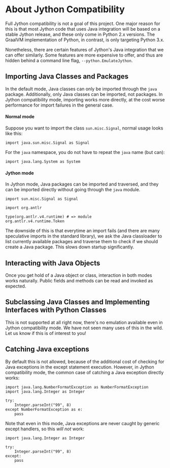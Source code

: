# About Jython Compatibility

Full Jython compatibility is not a goal of this project. One major reason for
this is that most Jython code that uses Java integration will be based on a
stable Jython release, and these only come in Python 2.x versions. The GraalVM
implementation of Python, in contrast, is only targeting Python 3.x.

Nonetheless, there are certain features of Jython's Java integration that we can
offer similarly. Some features are more expensive to offer, and thus are hidden
behind a command line flag, `--python.EmulateJython`.

## Importing Java Classes and Packages

In the default mode, Java classes can only be imported through the `java`
package. Additionally, only Java classes can be imported, not packages. In
Jython compatibility mode, importing works more directly, at the cost worse
performance for import failures in the general case.

#### Normal mode

Suppose you want to import the class `sun.misc.Signal`, normal usage looks like
this:

    import java.sun.misc.Signal as Signal

For the `java` namespace, you do not have to repeat the `java` name (but can):

    import java.lang.System as System

#### Jython mode

In Jython mode, Java packages can be imported and traversed, and they can be
imported directly without going through the `java` module.

    import sun.misc.Signal as Signal

    import org.antlr

    type(org.antlr.v4.runtime) # => module
    org.antlr.v4.runtime.Token

The downside of this is that everytime an import fails (and there are many
speculative imports in the standard library), we ask the Java classloader to
list currently available packages and traverse them to check if we should create
a Java package. This slows down startup significantly.

## Interacting with Java Objects

Once you get hold of a Java object or class, interaction in both modes works
naturally. Public fields and methods can be read and invoked as expected.

## Subclassing Java Classes and Implementing Interfaces with Python Classes

This is not supported at all right now, there's no emulation available even in
Jython compatibility mode. We have not seen many uses of this in the wild. Let
us know if this is of interest to you!

## Catching Java exceptions

By default this is not allowed, because of the additional cost of checking for
Java exceptions in the except statement execution. However, in Jython
compatibility mode, the common case of catching a Java exception directly works:

    import java.lang.NumberFormatException as NumberFormatException
    import java.lang.Integer as Integer

    try:
        Integer.parseInt("99", 8)
    except NumberFormatException as e:
        pass

Note that even in this mode, Java exceptions are never caught by generic except
handlers, so this *will not* work:

    import java.lang.Integer as Integer

    try:
        Integer.parseInt("99", 8)
    except:
        pass
